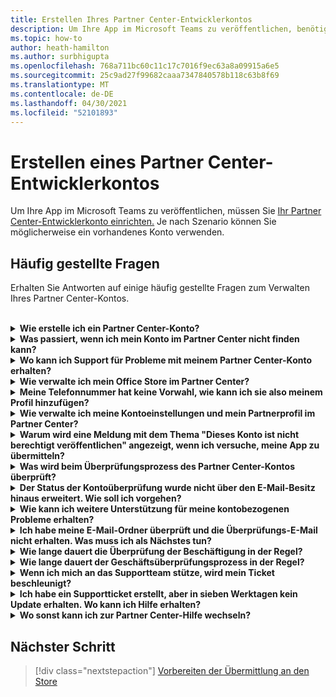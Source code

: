 ```yaml
---
title: Erstellen Ihres Partner Center-Entwicklerkontos
description: Um Ihre App im Microsoft Teams zu veröffentlichen, benötigen Sie ein Partner Center-Entwicklerkonto.
ms.topic: how-to
author: heath-hamilton
ms.author: surbhigupta
ms.openlocfilehash: 768a711bc60c11c17c7016f9ec63a8a09915a6e5
ms.sourcegitcommit: 25c9ad27f99682caaa7347840578b118c63b8f69
ms.translationtype: MT
ms.contentlocale: de-DE
ms.lasthandoff: 04/30/2021
ms.locfileid: "52101893"
---
```

# <a name="create-a-partner-center-developer-account"></a>Erstellen eines Partner Center-Entwicklerkontos

Um Ihre App im Microsoft Teams zu veröffentlichen, müssen Sie [Ihr Partner Center-Entwicklerkonto einrichten.](https://docs.microsoft.com/office/dev/store/open-a-developer-account) Je nach Szenario können Sie möglicherweise ein vorhandenes Konto verwenden.

## <a name="faq"></a>Häufig gestellte Fragen

Erhalten Sie Antworten auf einige häufig gestellte Fragen zum Verwalten Ihres Partner Center-Kontos.

<br>

<details>

<summary><b>Wie erstelle ich ein Partner Center-Konto?</b></summary>

Sie können ein Partner Center-Konto auf eine der folgenden Arten erstellen:

* Wenn Sie neu im Partner Center sind und kein Microsoft Network Account haben, erstellen Sie ein Konto auf der [Partner Center-Registrierungsseite](/office/dev/store/open-a-developer-account#create-an-account-using-the-partner-center-enrollment-page).
* Wenn Sie bereits im Microsoft Partner Network registriert sind, erstellen Sie ein Konto direkt im Partner Center mit vorhandenen [Microsoft Partner Center-Registrierungen.](/office/dev/store/open-a-developer-account#create-an-account-using-an-existing-partner-center-enrollment)

<br>

</details>

<details>

<summary><b>Was passiert, wenn ich mein Konto im Partner Center nicht finden kann?</b></summary>

Öffnen Sie ein [Partner Center-Supportticket,](https://partner.microsoft.com/support/v2/?stage=1) und wählen Sie Folgendes aus:

| Menü | Option |
| -------   | -------  |
|Kategorie| Kommerzieller Marketplace|
| Thema | Allgemeine Marketplace-Hilfe und How-to-Fragen |
| Untertopisch| Office-Add-In |

<br>

</details>

<details>

<summary><b>Wo kann ich Support für Probleme mit meinem Partner Center-Konto erhalten?</b></summary>

Besuchen Sie die [Supportseite der Herausgeber,](https://aka.ms/marketplacepublishersupport) um nach Ihrem Problem zu suchen. Wenn die Anleitung nicht hilfreich ist, erstellen Sie ein [Partner Center-Supportticket](/azure/marketplace/partner-center-portal/support#how-to-open-a-support-ticket).

<br>

</details>

<details>

<summary><b>Wie verwalte ich mein Office Store im Partner Center?</b></summary>

Weitere [Informationen finden Sie unter Verwalten Ihres Kontos über das Partner Center.](/office/dev/store/manage-account-settings-and-profile)

<br>

</details>

<details>

<summary><b>Meine Telefonnummer hat keine Vorwahl, wie kann ich sie also meinem Profil hinzufügen?</b></summary>

Die Telefonnummer hat drei Teile: Ländercode, Vorwahl und Telefonnummer. Wenn Ihre Telefonnummer keine Vorwahl enthält, lassen Sie das zweite Feld leer, und füllen Sie das dritte Feld aus.

<br>

</details>

<details>

<summary><b>Wie verwalte ich meine Kontoeinstellungen und mein Partnerprofil im Partner Center?</b></summary>

Weitere Informationen finden Sie unter Verwalten von [Kontoeinstellungen und](/windows/uwp/publish/manage-account-settings-and-profile#additional-settings-and-info) Profilinformationen.

<br>

</details>

<details>

<summary><b>Warum wird eine Meldung mit dem Thema "Dieses Konto ist nicht berechtigt veröffentlichen" angezeigt, wenn ich versuche, meine App zu übermitteln?</b></summary>

Diese Fehlermeldung wurde angezeigt, da der [Kontoüberprüfungsstatus](/partner-center/verification-responses) aussteht. Überprüfen Sie Ihren Status im Partner [Center-Dashboard](https://partner.microsoft.com/dashboard). Wählen Sie **Einstellungen** Zahnradsymbol aus, und wählen Sie **Entwicklereinstellungen > Konto > Kontoeinstellungen aus.**

![Status der Partner Center-Überprüfung](~/assets/images/partner-center-verification-status.png)

<br>

</details>

<details>

<summary><b>Was wird beim Überprüfungsprozess des Partner Center-Kontos überprüft?</b></summary>

Es gibt drei Überprüfungsbereiche: **E-Mail-Besitz,** **Beschäftigung** und **Unternehmen.** Weitere Informationen finden Sie unter [Überprüftes und Reagieren.](/partner-center/verification-responses#what-is-verified-and-how-to-respond)

Wenn Sie der primäre Kontakt, globaler Administrator oder Kontoadministrator sind, können Sie den Überprüfungsstatus überwachen und den Fortschritt auf Ihrer Profilseite nachverfolgen.

Sobald der Überprüfungsprozess abgeschlossen ist, ändert sich der Status Ihrer Registrierung auf der Profilseite von *ausstehend* in *autorisiert.* Der primäre Kontakt erhält dann innerhalb weniger Werktage eine E-Mail von Microsoft.

<br>

</details>

<details>

<summary><b>Der Status der Kontoüberprüfung wurde nicht über den E-Mail-Besitz hinaus erweitert. Wie soll ich vorgehen?</b></summary>

Während der **Überprüfung des** E-Mail-Besitzes wird eine Überprüfungs-E-Mail an den primären Kontakt gesendet. Überprüfen Sie ihren primären Kontakt posteingang auf eine E-Mail von **maccount@microsoft.com** betreffzeile **Aktion erforderlich: Überprüfen** Sie Ihr E-Mail-Konto bei Microsoft, und schließen Sie den E-Mail-Überprüfungsprozess ab. Die Überprüfungs-E-Mail wird an die Adresse gesendet, die in den Einstellungen Ihres Partner Center-Kontos aufgeführt ist.

Beachten Sie Folgendes zum E-Mail-Überprüfungsprozess:

* Der Link zur E-Mail-Überprüfung ist nur für sieben Tage gültig.
* Sie können anfordern, die E-Mail erneut zu senden, indem Sie Ihre Partnerprofilseite besuchen und den **Link Überprüfung erneut** senden auswählen.
* Um sicherzustellen, dass Sie die  E-Mail erhalten, microsoft.com sichere Domäne auflisten und Ihre Junk-E-Mail-Ordner überprüfen.

<br>

</details>

<details>

<summary><b>Wie kann ich weitere Unterstützung für meine kontobezogenen Probleme erhalten?</b></summary>

Weitere Informationen finden Sie unter Support [für das Commercial Marketplace-Programm im Partner Center.](/azure/marketplace/partner-center-portal/support)

<br>

</details>

<details>

<summary><b>Ich habe meine E-Mail-Ordner überprüft und die Überprüfungs-E-Mail nicht erhalten. Was muss ich als Nächstes tun?</b></summary>

Versuchen Sie, das Problem durch folgende Maßnahme zu beheben:

* Überprüfen Sie Ihren Junk- oder Spamordner.
* Löschen Sie den Browsercache, wechseln Sie zu Ihrem Partner Center-Kontodashboard, und wählen Sie **Überprüfungs-E-Mail erneut senden aus.**
* Versuchen Sie, über einen anderen Browser auf den **E-Mail-Link** Zum Erneuten Senden der Überprüfung zu zugreifen.
* Arbeiten Sie mit Ihrer IT-Abteilung zusammen, um sicherzustellen, dass die Überprüfungs-E-Mails nicht von Ihrem E-Mail-Server blockiert werden.
* Passen Sie den Spamfilter Ihres Servers an, um alle E-Mails von **maccount@microsoft.com.**

<br>

</details>

<details>

<summary><b>Wie lange dauert die Überprüfung der Beschäftigung in der Regel?</b></summary>

Wenn alle übermittelten Details korrekt sind, dauert die Überprüfung der Beschäftigung etwa zwei Stunden.

<br>

</details>

<details>

<summary><b>Wie lange dauert der Geschäftsüberprüfungsprozess in der Regel?</b></summary>

Wenn alle erforderlichen Dokumente übermittelt werden, dauert die Geschäftsüberprüfung ein bis zwei Werktage.

<br>

</details>

<details>

<summary><b>Wenn ich mich an das Supportteam stütze, wird mein Ticket beschleunigt?</b></summary>

Supporttickets werden in einer Woche aufgelöst. Suchen Sie nach Updates, die an die E-Mail gesendet wurden, die Sie beim Erstellen des Supporttickets bereitgestellt haben.

<br>

</details>

<details>

<summary><b>Ich habe ein Supportticket erstellt, aber in sieben Werktagen kein Update erhalten. Wo kann ich Hilfe erhalten?</b></summary>

Senden Sie eine <a href="mailto:teamsubm@microsoft.com">E-Mail teamsubm@microsoft.com</a> mit den folgenden Details:

* **Betreffzeile**: Partner Center Account Issue for *<your app name>*
* **E-Mail-Text:**
    * Supportticketnummer
    * Ihre Verkäufer-ID
    * Screenshot des Problems (wenn möglich)

<br>

</details>

<details>

<summary><b>Wo sonst kann ich zur Partner Center-Hilfe wechseln?</b></summary>

Die folgenden Ressourcen können auch helfen:

* [Microsoft 365 häufig gestellte Fragen zur App-Übermittlung](/office/dev/store/appsource-submission-faq)
* [Kommerzielle Marketplace-Dokumentation](/azure/marketplace/)

<br>

</details>

## <a name="next-step"></a>Nächster Schritt

> [!div class="nextstepaction"]
> [Vorbereiten der Übermittlung an den Store](~/concepts/deploy-and-publish/appsource/prepare/submission-checklist.md)

